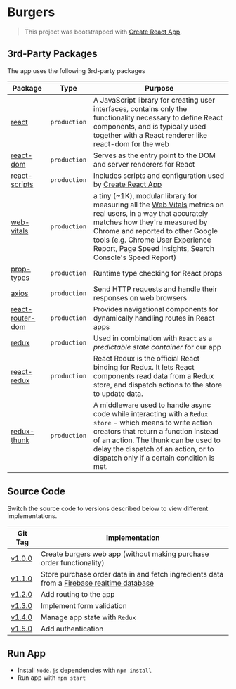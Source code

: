 # Burgers

> This project was bootstrapped with [Create React App](https://github.com/facebook/create-react-app).

## 3rd-Party Packages

The app uses the following 3rd-party packages

| Package | Type | Purpose |
|---------|------|---------|
| [react](https://www.npmjs.com/package/react) | `production` | A JavaScript library for creating user interfaces, contains only the functionality necessary to define React components, and is typically used together with a React renderer like react-dom for the web |
| [react-dom](https://www.npmjs.com/package/react-dom) | `production` | Serves as the entry point to the DOM and server renderers for React |
| [react-scripts](https://www.npmjs.com/package/react-scripts) | `production` | Includes scripts and configuration used by [Create React App](https://create-react-app.dev/) |
| [web-vitals](https://www.npmjs.com/package/web-vitals) | `production` | a tiny (~1K), modular library for measuring all the [Web Vitals](https://web.dev/vitals/) metrics on real users, in a way that accurately matches how they're measured by Chrome and reported to other Google tools (e.g. Chrome User Experience Report, Page Speed Insights, Search Console's Speed Report) |
| [prop-types](https://www.npmjs.com/package/prop-types) | `production` | Runtime type checking for React props |
| [axios](https://www.npmjs.com/package/axios) | `production` | Send HTTP requests and handle their responses on web browsers |
| [react-router-dom](https://www.npmjs.com/package/react-router-dom) | `production` | Provides navigational components for dynamically handling routes in React apps |
| [redux](https://www.npmjs.com/package/redux) | `production` | Used in combination with `React` as a *predictable state container* for our app |
| [react-redux](https://www.npmjs.com/package/react-redux) | `production` | React Redux is the official React binding for Redux. It lets React components read data from a Redux store, and dispatch actions to the store to update data. |
| [redux-thunk](https://www.npmjs.com/package/redux-thunk) | `production` | A middleware used to handle async code while interacting with a `Redux store` - which means to write action creators that return a function instead of an action. The thunk can be used to delay the dispatch of an action, or to dispatch only if a certain condition is met. |

## Source Code

Switch the source code to versions described below to view different implementations.

| Git Tag | Implementation |
|---------|----------------|
| [v1.0.0](https://github.com/TranXuanHoang/React/releases/tag/v1.0.0) | Create burgers web app (without making purchase order functionality) |
| [v1.1.0](https://github.com/TranXuanHoang/React/releases/tag/v1.1.0) | Store purchase order data in and fetch ingredients data from a [Firebase realtime database](https://firebase.google.com/products/realtime-database) |
| [v1.2.0](https://github.com/TranXuanHoang/React/releases/tag/v1.2.0) | Add routing to the app |
| [v1.3.0](https://github.com/TranXuanHoang/React/releases/tag/v1.3.0) | Implement form validation |
| [v1.4.0](https://github.com/TranXuanHoang/React/releases/tag/v1.4.0) | Manage app state with `Redux` |
| [v1.5.0](https://github.com/TranXuanHoang/React/releases/tag/v1.5.0) | Add authentication |

## Run App

* Install `Node.js` dependencies with `npm install`
* Run app with `npm start`
